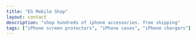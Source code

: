 ```yaml
---
title: "EG Mobile Shop"
layout: contact
description: "shop hundreds of iphone accessories. free shipping"
tags: ["iPhone screen protectors", "iPhone cases", "iPhone chargers"]
---
```

